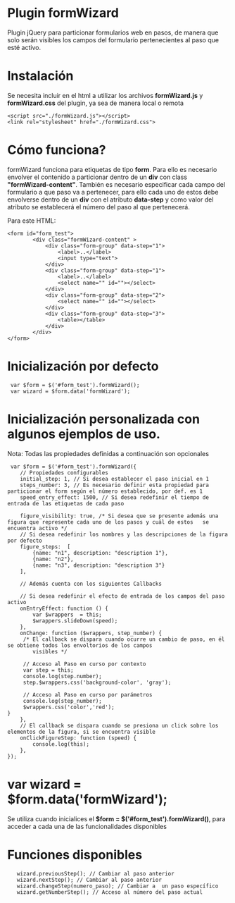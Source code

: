 # Plugin formWizard
Plugin jQuery para particionar formularios web en pasos, de manera que solo serán visibles los campos del formulario pertenecientes al paso que esté activo.

# Instalación
 Se necesita incluir en el html a utilizar los archivos **formWizard.js** y **formWizard.css** del plugin, ya sea de manera local o remota
 
 ``` 
<script src="./formWizard.js"></script> 
<link rel="stylesheet" href="./formWizard.css">
``` 

# Cómo funciona?
formWizard funciona para etiquetas de tipo **form**. Para ello es necesario envolver el contenido a particionar dentro de un **div** con class **"formWizard-content"**. También es necesario especificar cada campo del formulario a que paso va a pertenecer, para ello cada uno de estos debe envolverse dentro de un **div** con el atributo **data-step** y como valor del atributo se establecerá el número del paso al que pertenecerá.

Para este HTML:
``` 
<form id="form_test">
        <div class="formWizard-content" >
            <div class="form-group" data-step="1">
                <label>..</label>
                <input type="text">         
            </div> 
            <div class="form-group" data-step="1">
                <label>..</label>
                <select name="" id=""></select>         
            </div> 
            <div class="form-group" data-step="2">
                <select name="" id=""></select>
            </div>
            <div class="form-group" data-step="3">
                <table></table>
            </div>
        </div>
</form>
``` 
    
# Inicialización por defecto
``` 
 var $form = $('#form_test').formWizard();
 var wizard = $form.data('formWizard');
 ``` 
 
# Inicialización personalizada con algunos ejemplos de uso.
Nota: Todas las propiedades definidas a continuación son opcionales
``` 
 var $form = $('#form_test').formWizard({
    // Propiedades configurables
    initial_step: 1, // Si desea establecer el paso inicial en 1
    steps_number: 3, // Es necesario definir esta propiedad para particionar el form según el número establecido, por def. es 1
    speed_entry_effect: 1500, // Si desea redefinir el tiempo de entrada de las etiquetas de cada paso
    
    figure_visibility: true, /* Si desea que se presente además una figura que represente cada uno de los pasos y cuál de estos   se encuentra activo */
    // Si desea redefinir los nombres y las descripciones de la figura por defecto
    figure_steps:  [
        {name: "n1", description: "description 1"},
        {name: "n2"},
        {name: "n3", description: "description 3"}
    ],
    
    // Además cuenta con los siguientes Callbacks
    
    // Si desea redefinir el efecto de entrada de los campos del paso activo
    onEntryEffect: function () {
        var $wrappers  = this;
        $wrappers.slideDown(speed);
    },
    onChange: function ($wrappers, step_number) {
     /* El callback se dispara cuando ocurre un cambio de paso, en él se obtiene todos los envoltorios de los campos
        visibles */
      
     // Acceso al Paso en curso por contexto
     var step = this;
     console.log(step.number);
     step.$wrappers.css('background-color', 'gray');
     
     // Acceso al Paso en curso por parámetros
     console.log(step_number);
     $wrappers.css('color','red');
}
    },
    // El callback se dispara cuando se presiona un click sobre los elementos de la figura, si se encuentra visible
    onClickFigureStep: function (speed) {
        console.log(this);
    },
});
``` 
# var wizard = $form.data('formWizard');
Se utiliza cuando inicialices el **$form = $('#form_test').formWizard()**, para acceder a cada una de las funcionalidades disponibles

# Funciones disponibles
``` 
   wizard.previousStep(); // Cambiar al paso anterior
   wizard.nextStep(); // Cambiar al paso anterior
   wizard.changeStep(numero_paso); // Cambiar a  un paso específico
   wizard.getNumberStep(); // Acceso al número del paso actual
   ``` 
 
